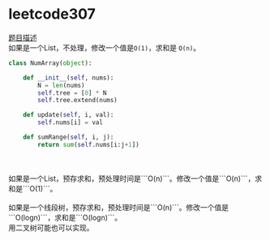 # leetcode307
[题目描述](https://leetcode-cn.com/problems/range-sum-query-mutable/)
<br>
如果是一个List，不处理，修改一个值是```O(1)```，求和是 ```O(n)```。
```python
class NumArray(object):

    def __init__(self, nums):
        N = len(nums)
        self.tree = [0] * N
        self.tree.extend(nums)

    def update(self, i, val):
        self.nums[i] = val

    def sumRange(self, i, j):
        return sum(self.nums[i:j+1])
```
<br>
<br>
如果是一个List，预存求和，预处理时间是```O(n)```。修改一个值是```O(n)```，求和是```O(1)```。
<br>
<br>
如果是一个线段树，预存求和，预处理时间是```O(n)```。修改一个值是```O(logn)```，求和是```O(logn)```。
<br>
用二叉树可能也可以实现。

